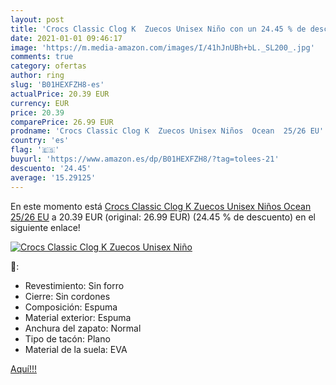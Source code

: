 ```yaml
---
layout: post
title: 'Crocs Classic Clog K  Zuecos Unisex Niño con un 24.45 % de descuento'
date: 2021-01-01 09:46:17
image: 'https://m.media-amazon.com/images/I/41hJnUBh+bL._SL200_.jpg'
comments: true
category: ofertas
author: ring
slug: 'B01HEXFZH8-es'
actualPrice: 20.39 EUR
currency: EUR
price: 20.39
comparePrice: 26.99 EUR
prodname: 'Crocs Classic Clog K  Zuecos Unisex Niños  Ocean  25/26 EU'
country: 'es'
flag: '🇪🇸'
buyurl: 'https://www.amazon.es/dp/B01HEXFZH8/?tag=tolees-21'
descuento: '24.45'
average: '15.29125'
---
```


En este momento está [Crocs Classic Clog K  Zuecos Unisex Niños  Ocean  25/26 EU](https://www.amazon.es/dp/B01HEXFZH8/?tag=tolees-21) a 20.39 EUR (original: 26.99 EUR) (24.45 %  de descuento) en el siguiente enlace!

[![Crocs Classic Clog K  Zuecos Unisex Niño](https://m.media-amazon.com/images/I/41hJnUBh+bL._SL200_.jpg)](https://www.amazon.es/dp/B01HEXFZH8/?tag=tolees-21)

🔎:

- Revestimiento: Sin forro
- Cierre: Sin cordones
- Composición: Espuma
- Material exterior: Espuma
- Anchura del zapato: Normal
- Tipo de tacón: Plano
- Material de la suela: EVA

[Aquí!!!](https://www.amazon.es/dp/B01HEXFZH8/?tag=tolees-21)
